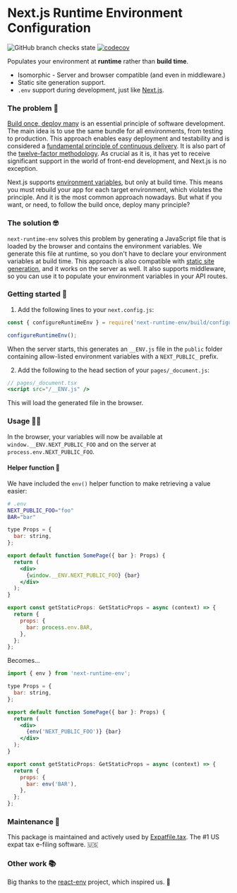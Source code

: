 # Next.js Runtime Environment Configuration

![GitHub branch checks state][build-url] [![codecov][cov-img]][cov-url]

Populates your environment at **runtime** rather than **build time**.

- Isomorphic - Server and browser compatible (and even in middleware.)
- Static site generation support.
- `.env` support during development, just like [Next.js][nextjs-env-vars-order].

### The problem 🤔

[Build once, deploy many][build-once-deploy-many-link] is an essential principle
of software development. The main idea is to use the same bundle for all
environments, from testing to production. This approach enables easy deployment
and testability and is considered a
[fundamental principle of continuous delivery][fundamental-principle-link]. It
is also part of the [twelve-factor methodology][twelve-factor-link]. As crucial
as it is, it has yet to receive significant support in the world of front-end
development, and Next.js is no exception.

Next.js supports [environment variables][nextjs-env-vars], but only at
build time. This means you must rebuild your app for each target environment,
which violates the principle. And it is the most common approach nowadays. But
what if you want, or need, to follow the build once, deploy many principle?

### The solution 🤓

`next-runtime-env` solves this problem by generating a JavaScript file that is
loaded by the browser and contains the environment variables. We generate this
file at runtime, so you don't have to declare your environment variables at
build time. This approach is also compatible with
[static site generation][static-generation-link], and it works on the server as
well. It also supports middleware, so you can use it to populate your
environment variables in your API routes.

### Getting started 🚀

1. Add the following lines to your `next.config.js`:

```js
const { configureRuntimeEnv } = require('next-runtime-env/build/configure');

configureRuntimeEnv();
```

When the server starts, this generates an `__ENV.js` file in the `public` folder
containing allow-listed environment variables with a `NEXT_PUBLIC_` prefix.

2. Add the following to the head section of your `pages/_document.js`:

```jsx
// pages/_document.tsx
<script src="/__ENV.js" />
```

This will load the generated file in the browser.

### Usage 🧑‍💻

In the browser, your variables will now be available at
`window.__ENV.NEXT_PUBLIC_FOO` and on the server at `process.env.NEXT_PUBLIC_FOO`.

#### Helper function 🙌

We have included the `env()` helper function to make retrieving a value easier:

```bash
# .env
NEXT_PUBLIC_FOO="foo"
BAR="bar"
```

```jsx
type Props = {
  bar: string,
};

export default function SomePage({ bar }: Props) {
  return (
    <div>
      {window.__ENV.NEXT_PUBLIC_FOO} {bar}
    </div>
  );
}

export const getStaticProps: GetStaticProps = async (context) => {
  return {
    props: {
      bar: process.env.BAR,
    },
  };
};
```

Becomes...

```jsx
import { env } from 'next-runtime-env';

type Props = {
  bar: string,
};

export default function SomePage({ bar }: Props) {
  return (
    <div>
      {env('NEXT_PUBLIC_FOO')} {bar}
    </div>
  );
}

export const getStaticProps: GetStaticProps = async (context) => {
  return {
    props: {
      bar: env('BAR'),
    },
  };
};
```

### Maintenance 👷

This package is maintained and actively used by [Expatfile.tax][expatfile-site].
The #1 US expat tax e-filing software. 🇺🇸

### Other work 📚

Big thanks to the [react-env][react-env-repo] project, which inspired us. 🙏

[build-url]: https://img.shields.io/github/checks-status/expatfile/next-runtime-env/main
[cov-img]: https://codecov.io/gh/expatfile/next-runtime-env/branch/main/graph/badge.svg?token=mbGgsweFuP
[cov-url]: https://codecov.io/gh/expatfile/next-runtime-env
[nextjs-env-vars-order]: https://nextjs.org/docs/basic-features/environment-variables#environment-variable-load-order
[build-once-deploy-many-link]: https://www.mikemcgarr.com/blog/build-once-deploy-many.html
[fundamental-principle-link]: https://cloud.redhat.com/blog/build-once-deploy-anywhere
[twelve-factor-link]: https://12factor.net
[static-generation-link]: https://nextjs.org/docs/basic-features/pages#static-generation
[nextjs-env-vars]: https://nextjs.org/docs/basic-features/environment-variables
[react-env-repo]: https://github.com/andrewmclagan/react-env
[expatfile-site]: https://expatfile.tax
